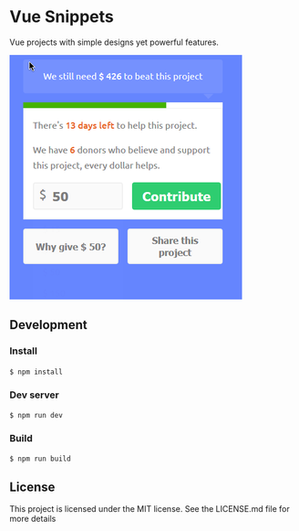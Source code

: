 # Vue Snippets

Vue projects with simple designs yet powerful features.
 
![](https://github.com/LucasLeandro1204/vue-snippets/raw/master/static/readmegif.gif)

## Development

### Install

``$ npm install``

### Dev server

``$ npm run dev``

### Build

``$ npm run build``
    
## License

This project is licensed under the MIT license. See the LICENSE.md file for more details

